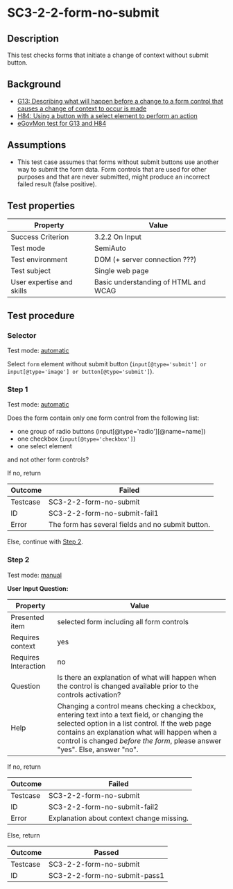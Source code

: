 # SC3-2-2-form-no-submit

## Description

This test checks forms that initiate a change of context without submit button.

## Background

- [G13: Describing what will happen before a change to a form control that causes a change of context to occur is made](http://www.w3.org/TR/2014/NOTE-WCAG20-TECHS-20140916/G13)
- [H84: Using a button with a select element to perform an action](http://www.w3.org/TR/2014/NOTE-WCAG20-TECHS-20140916/H84)
- [eGovMon test for G13 and H84](http://wiki.egovmon.no/wiki/SC3.2.2#Element_form)

## Assumptions

- This test case assumes that forms without submit buttons use another way to submit the form data. Form controls that are used for other purposes and that are never submitted, might produce an incorrect failed result (false positive).

## Test properties

| Property          | Value
|-------------------|----
| Success Criterion | 3.2.2 On Input
| Test mode         | SemiAuto
| Test environment  | DOM (+ server connection ???)
| Test subject      | Single web page
| User expertise and skills | Basic understanding of HTML and WCAG

## Test procedure

### Selector

Test mode: [automatic][AUTO]

Select `form` element without submit button (`input[@type='submit'] or input[@type='image'] or button[@type='submit']`).

### Step 1

Test mode: [automatic][AUTO]

Does the form contain only one form control from the following list:

- one group of radio buttons (input[@type='radio'][@name=name])
- one checkbox (`input[@type='checkbox']`)
- one select element

and not other form controls?

If no, return

| Outcome  | Failed
|----------|-----
| Testcase | SC3-2-2-form-no-submit
| ID       | SC3-2-2-form-no-submit-fail1
| Error    | The form has several fields and no submit button.

Else, continue with [Step 2](#step-2).

### Step 2

Test mode: [manual][MANUAL]

**User Input Question:**

| Property             | Value
|----------------------|---------
| Presented item       | selected form including all form controls
| Requires context     | yes
| Requires Interaction | no
| Question             | Is there an explanation of what will happen when the control is changed available prior to the controls activation?
| Help                 | Changing a control means checking a checkbox, entering text into a text field, or changing the selected option in a list control. If the web page contains an explanation what will happen when a control is changed *before the form*, please answer "yes". Else, answer "no".

If no, return

| Outcome  | Failed
|----------|-----
| Testcase | SC3-2-2-form-no-submit
| ID       | SC3-2-2-form-no-submit-fail2
| Error    | Explanation about context change missing.

Else, return

| Outcome  | Passed
|----------|-----
| Testcase | SC3-2-2-form-no-submit
| ID       | SC3-2-2-form-no-submit-pass1

[AUTO]: ../pages/test-modes.html#automatic
[MANUAL]: ../pages/test-modes.html#manual